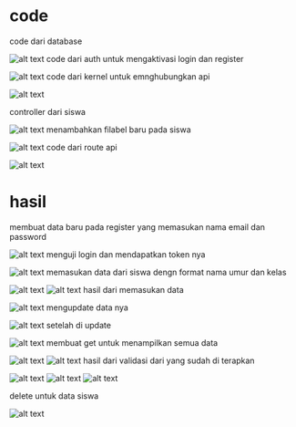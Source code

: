 <h1>code</h1>

code dari database


![alt text](image-12.png)
code dari auth untuk mengaktivasi login dan register


![alt text](image-13.png)
code dari kernel untuk emnghubungkan api


![alt text](image-14.png)


controller dari siswa


![alt text](image-15.png)
menambahkan filabel baru pada siswa


![alt text](image-16.png)
code dari route api


![alt text](image-17.png)
<h1>hasil</h1>

membuat data baru pada register yang memasukan nama email dan password


![alt text](image.png)
menguji login dan mendapatkan token nya 


![alt text](image-1.png)
memasukan data dari siswa dengn format nama umur dan kelas


![alt text](image-2.png)
![alt text](image-3.png)
hasil dari memasukan data


![alt text](image-4.png)
mengupdate data nya 


![alt text](image-5.png)
setelah di update


![alt text](image-6.png)
membuat get untuk menampilkan semua data


![alt text](image-7.png)
![alt text](image-8.png)
hasil dari validasi dari yang sudah di terapkan


![alt text](image-9.png)
![alt text](image-10.png)
![alt text](image-11.png)

delete untuk data siswa


![alt text](image-18.png)
